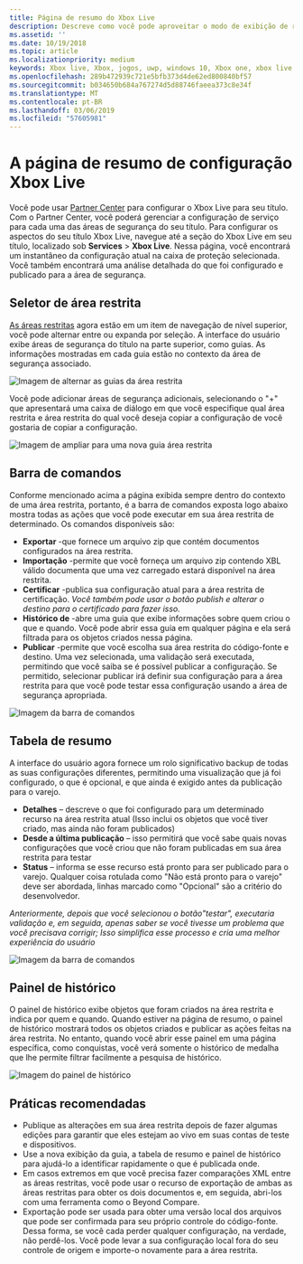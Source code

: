 ```yaml
---
title: Página de resumo do Xbox Live
description: Descreve como você pode aproveitar o modo de exibição de resumo Xbox Live
ms.assetid: ''
ms.date: 10/19/2018
ms.topic: article
ms.localizationpriority: medium
keywords: Xbox live, Xbox, jogos, uwp, windows 10, Xbox one, xbox live resumo, resumo, publicar, histórico de xbox live, barra de comandos, guia Histórico e tabela de resumo
ms.openlocfilehash: 289b472939c721e5bfb373d4de62ed800840bf57
ms.sourcegitcommit: b034650b684a767274d5d88746faeea373c8e34f
ms.translationtype: MT
ms.contentlocale: pt-BR
ms.lasthandoff: 03/06/2019
ms.locfileid: "57605981"
---
```

# <a name="the-xbox-live-configuration-summary-page"></a>A página de resumo de configuração Xbox Live

Você pode usar [Partner Center](https://developer.microsoft.com/dashboard) para configurar o Xbox Live para seu título. Com o Partner Center, você poderá gerenciar a configuração de serviço para cada uma das áreas de segurança do seu título.
Para configurar os aspectos do seu título Xbox Live, navegue até a seção do Xbox Live em seu título, localizado sob **Services** > **Xbox Live**. Nessa página, você encontrará um instantâneo da configuração atual na caixa de proteção selecionada. Você também encontrará uma análise detalhada do que foi configurado e publicado para a área de segurança.

## <a name="sandbox-selector"></a>Seletor de área restrita

 [As áreas restritas](../../xbox-live-sandboxes.md) agora estão em um item de navegação de nível superior, você pode alternar entre ou expanda por seleção. A interface do usuário exibe áreas de segurança do título na parte superior, como guias. As informações mostradas em cada guia estão no contexto da área de segurança associado.  

![Imagem de alternar as guias da área restrita](../../images/summary/sandbox-tabs1.gif)

 Você pode adicionar áreas de segurança adicionais, selecionando o "+" que apresentará uma caixa de diálogo em que você especifique qual área restrita e área restrita do qual você deseja copiar a configuração de você gostaria de copiar a configuração.  

 ![Imagem de ampliar para uma nova guia área restrita](../../images/summary/sandbox-tabs2.gif)

## <a name="command-bar"></a>Barra de comandos

Conforme mencionado acima a página exibida sempre dentro do contexto de uma área restrita, portanto, é a barra de comandos exposta logo abaixo mostra todas as ações que você pode executar em sua área restrita de determinado. Os comandos disponíveis são:  

* **Exportar** -que fornece um arquivo zip que contém documentos configurados na área restrita.
* **Importação** -permite que você forneça um arquivo zip contendo XBL válido documenta que uma vez carregado estará disponível na área restrita.
* **Certificar** -publica sua configuração atual para a área restrita de certificação.  *Você também pode usar o botão publish e alterar o destino para o certificado para fazer isso.*
* **Histórico de** -abre uma guia que exibe informações sobre quem criou o que e quando. Você pode abrir essa guia em qualquer página e ela será filtrada para os objetos criados nessa página.
* **Publicar** -permite que você escolha sua área restrita do código-fonte e destino. Uma vez selecionada, uma validação será executada, permitindo que você saiba se é possível publicar a configuração. Se permitido, selecionar publicar irá definir sua configuração para a área restrita para que você pode testar essa configuração usando a área de segurança apropriada.  
  
  
![Imagem da barra de comandos](../../images/summary/command-bar.png)  

## <a name="summary-table"></a>Tabela de resumo

A interface do usuário agora fornece um rolo significativo backup de todas as suas configurações diferentes, permitindo uma visualização que já foi configurado, o que é opcional, e que ainda é exigido antes da publicação para o varejo.  

* **Detalhes** – descreve o que foi configurado para um determinado recurso na área restrita atual (Isso inclui os objetos que você tiver criado, mas ainda não foram publicados)
* **Desde a última publicação** – isso permitirá que você sabe quais novas configurações que você criou que não foram publicadas em sua área restrita para testar
* **Status** – informa se esse recurso está pronto para ser publicado para o varejo. Qualquer coisa rotulada como "Não está pronto para o varejo" deve ser abordada, linhas marcado como "Opcional" são a critério do desenvolvedor.

*Anteriormente, depois que você selecionou o botão"testar", executaria validação e, em seguida, apenas saber se você tivesse um problema que você precisava corrigir; Isso simplifica esse processo e cria uma melhor experiência do usuário*  
  
![Imagem da barra de comandos](../../images/summary/summary-table.png)  

## <a name="history-pane"></a>Painel de histórico

O painel de histórico exibe objetos que foram criados na área restrita e indica por quem e quando. Quando estiver na página de resumo, o painel de histórico mostrará todos os objetos criados e publicar as ações feitas na área restrita. No entanto, quando você abrir esse painel em uma página específica, como conquistas, você verá somente o histórico de medalha que lhe permite filtrar facilmente a pesquisa de histórico.  

![Imagem do painel de histórico](../../images/summary/history.png)  

## <a name="best-practices"></a>Práticas recomendadas

* Publique as alterações em sua área restrita depois de fazer algumas edições para garantir que eles estejam ao vivo em suas contas de teste e dispositivos.
* Use a nova exibição da guia, a tabela de resumo e painel de histórico para ajudá-lo a identificar rapidamente o que é publicada onde.
* Em casos extremos em que você precisa fazer comparações XML entre as áreas restritas, você pode usar o recurso de exportação de ambas as áreas restritas para obter os dois documentos e, em seguida, abri-los com uma ferramenta como o Beyond Compare.
* Exportação pode ser usada para obter uma versão local dos arquivos que pode ser confirmada para seu próprio controle do código-fonte. Dessa forma, se você cada perder qualquer configuração, na verdade, não perdê-los. Você pode levar a sua configuração local fora do seu controle de origem e importe-o novamente para a área restrita.